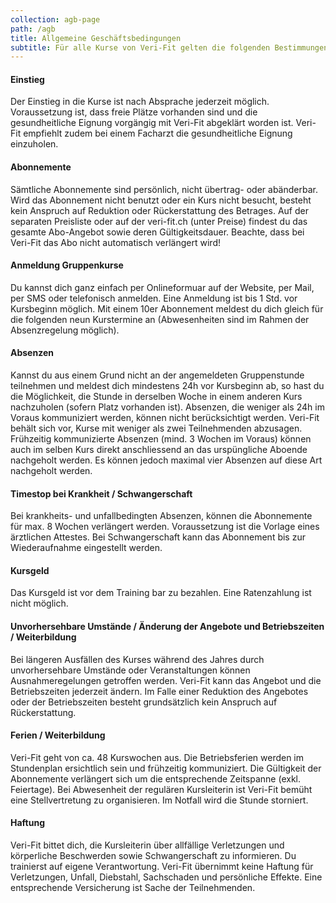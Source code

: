 ```yaml
---
collection: agb-page
path: /agb
title: Allgemeine Geschäftsbedingungen
subtitle: Für alle Kurse von Veri-Fit gelten die folgenden Bestimmungen
---
```


#### Einstieg

Der Einstieg in die Kurse ist nach Absprache jederzeit möglich. Voraussetzung ist, dass freie Plätze
vorhanden sind und die gesundheitliche Eignung vorgängig mit Veri-Fit abgeklärt worden ist. Veri-Fit
empfiehlt zudem bei einem Facharzt die gesundheitliche Eignung einzuholen.

#### Abonnemente

Sämtliche Abonnemente sind persönlich, nicht übertrag- oder abänderbar. Wird das Abonnement nicht benutzt
oder ein Kurs nicht besucht, besteht kein Anspruch auf Reduktion oder Rückerstattung des Betrages. Auf der
separaten Preisliste oder auf der veri-fit.ch (unter Preise) findest du das gesamte Abo-Angebot sowie deren
Gültigkeitsdauer. Beachte, dass bei Veri-Fit das Abo nicht automatisch verlängert wird!

#### Anmeldung Gruppenkurse

Du kannst dich ganz einfach per Onlineformuar auf der Website, per Mail, per SMS oder telefonisch anmelden.
Eine Anmeldung ist bis 1 Std. vor Kursbeginn möglich. Mit einem 10er Abonnement meldest du dich gleich für
die folgenden neun Kurstermine an (Abwesenheiten sind im Rahmen der Absenzregelung möglich).

#### Absenzen

Kannst du aus einem Grund nicht an der angemeldeten Gruppenstunde teilnehmen und meldest dich mindestens 24h
vor Kursbeginn ab, so hast du die Möglichkeit, die Stunde in derselben Woche in einem anderen Kurs
nachzuholen (sofern Platz vorhanden ist). Absenzen, die weniger als 24h im Voraus kommuniziert werden,
können nicht berücksichtigt werden. Veri-Fit behält sich vor, Kurse mit weniger als zwei Teilnehmenden
abzusagen. Frühzeitig kommunizierte Absenzen (mind. 3 Wochen im Voraus) können auch im selben Kurs direkt
anschliessend an das urspüngliche Aboende nachgeholt werden. Es können jedoch maximal vier Absenzen auf
diese Art nachgeholt werden.

#### Timestop bei Krankheit / Schwangerschaft

Bei krankheits- und unfallbedingten Absenzen, können die Abonnemente für max. 8 Wochen verlängert werden.
Voraussetzung ist die Vorlage eines ärztlichen Attestes. Bei Schwangerschaft kann das Abonnement bis zur
Wiederaufnahme eingestellt werden.

#### Kursgeld

Das Kursgeld ist vor dem Training bar zu bezahlen. Eine Ratenzahlung ist nicht möglich.

#### Unvorhersehbare Umstände / Änderung der Angebote und Betriebszeiten / Weiterbildung

Bei längeren Ausfällen des Kurses während des Jahres durch unvorhersehbare Umstände oder Veranstaltungen
können Ausnahmeregelungen getroffen werden. Veri-Fit kann das Angebot und die Betriebszeiten jederzeit
ändern. Im Falle einer Reduktion des Angebotes oder der Betriebszeiten besteht grundsätzlich kein Anspruch
auf Rückerstattung.

#### Ferien / Weiterbildung

Veri-Fit geht von ca. 48 Kurswochen aus. Die Betriebsferien werden im Stundenplan ersichtlich sein und
frühzeitig kommuniziert. Die Gültigkeit der Abonnemente verlängert sich um die entsprechende Zeitspanne
(exkl. Feiertage). Bei Abwesenheit der regulären Kursleiterin ist Veri-Fit bemüht eine Stellvertretung zu
organisieren. Im Notfall wird die Stunde storniert.

#### Haftung

Veri-Fit bittet dich, die Kursleiterin über allfällige Verletzungen und körperliche Beschwerden sowie
Schwangerschaft zu informieren. Du trainierst auf eigene Verantwortung. Veri-Fit übernimmt keine Haftung für
Verletzungen, Unfall, Diebstahl, Sachschaden und persönliche Effekte. Eine entsprechende Versicherung ist
Sache der Teilnehmenden.
